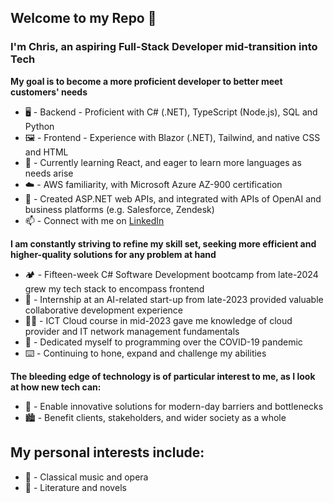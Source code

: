 Welcome to my Repo 👋
---
### I'm Chris, an aspiring Full-Stack Developer mid-transition into Tech
**My goal is to become a more proficient developer to better meet customers' needs**
- 🖥️ - Backend - Proficient with C# (.NET), TypeScript (Node.js), SQL and Python
- 🖼️ - Frontend - Experience with Blazor (.NET), Tailwind, and native CSS and HTML
- 🎯 - Currently learning React, and eager to learn more languages as needs arise
- ☁️ - AWS familiarity, with Microsoft Azure AZ-900 certification
- 🤖 - Created ASP.NET web APIs, and integrated with APIs of OpenAI and business platforms (e.g. Salesforce, Zendesk)
- 📫 - Connect with me on [LinkedIn](https://www.linkedin.com/in/leecgh/)

**I am constantly striving to refine my skill set, seeking more efficient and higher-quality solutions for any problem at hand**
- 🏕️ - Fifteen-week C# Software Development bootcamp from late-2024 grew my tech stack to encompass frontend
- 🏢 - Internship at an AI-related start-up from late-2023 provided valuable collaborative development experience
- 🧑‍🏫 - ICT Cloud course in mid-2023 gave me knowledge of cloud provider and IT network management fundamentals
- 📅 - Dedicated myself to programming over the COVID-19 pandemic
- ⌨️ - Continuing to hone, expand and challenge my abilities

**The bleeding edge of technology is of particular interest to me, as I look at how new tech can:**
- 🔬 - Enable innovative solutions for modern-day barriers and bottlenecks
- 🏙️ - Benefit clients, stakeholders, and wider society as a whole

My personal interests include:
---
- 🎻 - Classical music and opera
- 📖 - Literature and novels
